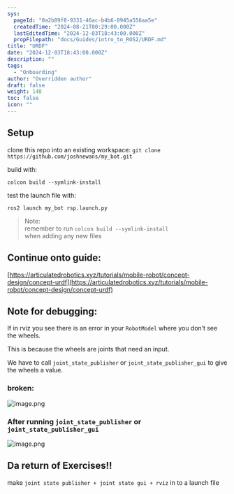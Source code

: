 ```yaml
---
sys:
  pageId: "0a2b09f8-9331-46ac-b4b6-0945a556aa5e"
  createdTime: "2024-08-21T00:29:00.000Z"
  lastEditedTime: "2024-12-03T18:43:00.000Z"
  propFilepath: "docs/Guides/intro_to_ROS2/URDF.md"
title: "URDF"
date: "2024-12-03T18:43:00.000Z"
description: ""
tags:
  - "Onboarding"
author: "Overridden author"
draft: false
weight: 148
toc: false
icon: ""
---
```


## Setup

clone this repo into an existing workspace:
`git clone https://github.com/joshnewans/my_bot.git`

build with:

`colcon build --symlink-install`

test the launch file with:

`ros2 launch my_bot rsp.launch.py`

> Note:  
> remember to run `colcon build --symlink-install`  
> when adding any new files

## Continue onto guide:

[https://articulatedrobotics.xyz/tutorials/mobile-robot/concept-design/concept-urdf](https://articulatedrobotics.xyz/tutorials/mobile-robot/concept-design/concept-urdf)

## Note for debugging:

If in rviz you see there is an error in your `RobotModel` where you don’t see the wheels.

This is because the wheels are joints that need an input. 

We have to call `joint_state_publisher` or `joint_state_publisher_gui` to give the wheels a value.

### broken:

![image.png](https://prod-files-secure.s3.us-west-2.amazonaws.com/d518164a-d88e-44d1-a4ee-3adb3bd8bce0/96a1d089-1f17-4dbf-8563-f2aef56a4d37/image.png?X-Amz-Algorithm=AWS4-HMAC-SHA256&X-Amz-Content-Sha256=UNSIGNED-PAYLOAD&X-Amz-Credential=ASIAZI2LB46646VV4N3H%2F20250605%2Fus-west-2%2Fs3%2Faws4_request&X-Amz-Date=20250605T090954Z&X-Amz-Expires=3600&X-Amz-Security-Token=IQoJb3JpZ2luX2VjEGkaCXVzLXdlc3QtMiJHMEUCIG4xeRWyPPmdi7OAMqTTOeuB5T5Y0S6%2FTBbGDoDCLdT%2FAiEAyn9shsqpF8vUVimSxXQM7lrxMOQqlOxtTzMpC4GJu%2Bwq%2FwMIQhAAGgw2Mzc0MjMxODM4MDUiDJLf8vMVWyS369RlFCrcAzh9uYe1Y0ljsZP2hjhFQUIJl%2BFNvEE0%2BiG75FECluLcH%2BaMNwZUZe5OGEIxz4LXynTJ6zQqWscPLp1e%2BPQjfg41uWVx5%2BOUfM2Op2x0zYBLerH75dMaMtHy2MqyIuWwrY1NPtbcmL1eDqNCXcFnFi1EGTSXteUsBTCDCYy4aX6A30M%2B35t2YSJCXPDci%2F2fmAgqFZCseS2GlhsI06fDZU5siIIZ7Iz4CkvOU8%2FahfgF%2BVWeiIwNLQtRRhqserACEkTOidCkFKYBzePzLD4KpUtY5FPeC62K%2FXKXPFgyW%2Bt7Rp3Z61HYqc5yJx0A7cfM2%2Fo7zm%2B3f8sVyF3WcfKCiVb%2BrnAlhwSFGEmERxUObJzf0X3ltfSsIbb3JR2TDSLXIxbNLTYh3hBD1O74mW6oU5MHZiIvbOIeTFiSk7%2Fh7VL%2FmiYs%2FLADuByePcost9ci8%2BvhtDbFTPiaprMEv%2FA0ICC%2BfIXeThih60nl1mqvQ2ZRXLnN3RiJDthzzqT7Af0yzwmsYf4hzSTY7UNoOTX0O6h%2Ba9WVTOQeRsqeUNAwNp89ZMalO%2Bbh7qMmpAJw9X2YDt3zm3vaSuG75UNaU5USOhddM1Wq2sMEmmdzjBK4%2FMPES8Ps5GtjPELtfxcGMOGuhcIGOqUBVESRw6qVDvrCRoOXfc1AcER28hCu08EQ%2BUZxzlk9Qz5eRF2dOe5KSaVFPfEoiikEGSIEfBBfSeLQb2RI00S8jJhMrH1scPHVW22e%2Fc%2FFRPjeSGIoayIiQ9n%2B7E3OIcKc13KCQiRRsRbllESxyjPpmOqHYqgDvEcTPSfGpIa6f3rEtSnLHsZaVxGPT%2BLZs6NcC%2B69tix0ysuIC63ToIhAsrgkaboG&X-Amz-Signature=fecebb198ccf5f534601f73a2e04ccfab084b294b4bb720b2e19aae48e3d792b&X-Amz-SignedHeaders=host&x-id=GetObject)

### After running `joint_state_publisher` or `joint_state_publisher_gui`

![image.png](https://prod-files-secure.s3.us-west-2.amazonaws.com/d518164a-d88e-44d1-a4ee-3adb3bd8bce0/130c99c7-1b0b-4031-9953-844fc3950ff4/image.png?X-Amz-Algorithm=AWS4-HMAC-SHA256&X-Amz-Content-Sha256=UNSIGNED-PAYLOAD&X-Amz-Credential=ASIAZI2LB46646VV4N3H%2F20250605%2Fus-west-2%2Fs3%2Faws4_request&X-Amz-Date=20250605T090954Z&X-Amz-Expires=3600&X-Amz-Security-Token=IQoJb3JpZ2luX2VjEGkaCXVzLXdlc3QtMiJHMEUCIG4xeRWyPPmdi7OAMqTTOeuB5T5Y0S6%2FTBbGDoDCLdT%2FAiEAyn9shsqpF8vUVimSxXQM7lrxMOQqlOxtTzMpC4GJu%2Bwq%2FwMIQhAAGgw2Mzc0MjMxODM4MDUiDJLf8vMVWyS369RlFCrcAzh9uYe1Y0ljsZP2hjhFQUIJl%2BFNvEE0%2BiG75FECluLcH%2BaMNwZUZe5OGEIxz4LXynTJ6zQqWscPLp1e%2BPQjfg41uWVx5%2BOUfM2Op2x0zYBLerH75dMaMtHy2MqyIuWwrY1NPtbcmL1eDqNCXcFnFi1EGTSXteUsBTCDCYy4aX6A30M%2B35t2YSJCXPDci%2F2fmAgqFZCseS2GlhsI06fDZU5siIIZ7Iz4CkvOU8%2FahfgF%2BVWeiIwNLQtRRhqserACEkTOidCkFKYBzePzLD4KpUtY5FPeC62K%2FXKXPFgyW%2Bt7Rp3Z61HYqc5yJx0A7cfM2%2Fo7zm%2B3f8sVyF3WcfKCiVb%2BrnAlhwSFGEmERxUObJzf0X3ltfSsIbb3JR2TDSLXIxbNLTYh3hBD1O74mW6oU5MHZiIvbOIeTFiSk7%2Fh7VL%2FmiYs%2FLADuByePcost9ci8%2BvhtDbFTPiaprMEv%2FA0ICC%2BfIXeThih60nl1mqvQ2ZRXLnN3RiJDthzzqT7Af0yzwmsYf4hzSTY7UNoOTX0O6h%2Ba9WVTOQeRsqeUNAwNp89ZMalO%2Bbh7qMmpAJw9X2YDt3zm3vaSuG75UNaU5USOhddM1Wq2sMEmmdzjBK4%2FMPES8Ps5GtjPELtfxcGMOGuhcIGOqUBVESRw6qVDvrCRoOXfc1AcER28hCu08EQ%2BUZxzlk9Qz5eRF2dOe5KSaVFPfEoiikEGSIEfBBfSeLQb2RI00S8jJhMrH1scPHVW22e%2Fc%2FFRPjeSGIoayIiQ9n%2B7E3OIcKc13KCQiRRsRbllESxyjPpmOqHYqgDvEcTPSfGpIa6f3rEtSnLHsZaVxGPT%2BLZs6NcC%2B69tix0ysuIC63ToIhAsrgkaboG&X-Amz-Signature=79dd69e4fd14a1fc6af1246727c21a89e0b12220f04bca8891e7b1f06835fc71&X-Amz-SignedHeaders=host&x-id=GetObject)

## Da return of Exercises!!

make `joint state publisher + joint state gui + rviz` in to a launch file
